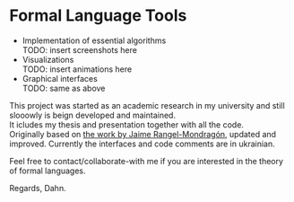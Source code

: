 # Formal Language Tools

* Implementation of essential algorithms  
TODO: insert screenshots here
* Visualizations  
TODO: insert animations here
* Graphical interfaces  
TODO: same as above

This project was started as an academic research in my university and still slooowly is beign developed and maintained.  
It icludes my thesis and presentation together with all the code.  
Originally based on [the work by Jaime Rangel-Mondragón](http://library.wolfram.com/infocenter/MathSource/892/), updated and improved.
Currently the interfaces and code comments are in ukrainian.


Feel free to contact/collaborate-with me if you are interested in the theory of formal languages.

Regards,
Dahn.
